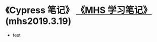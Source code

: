 # 《Cypress 笔记》 [《MHS 学习笔记》] (mhs2019.3.19)

- test
  


##
[《MHS 学习笔记》]: https://mhsnet.github.io/mhsstudynotes/ "《MHS 学习笔记》"
[《Cypress 笔记》]: https://mhsnet.github.io/mhsstudynotes/tools/test/cypress/index.html "《Cypress 笔记》"